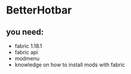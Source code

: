 # BetterHotbar
## you need:
- fabric 1.18.1 
- fabric api
- modmenu
- knowledge on how to install mods with fabric
